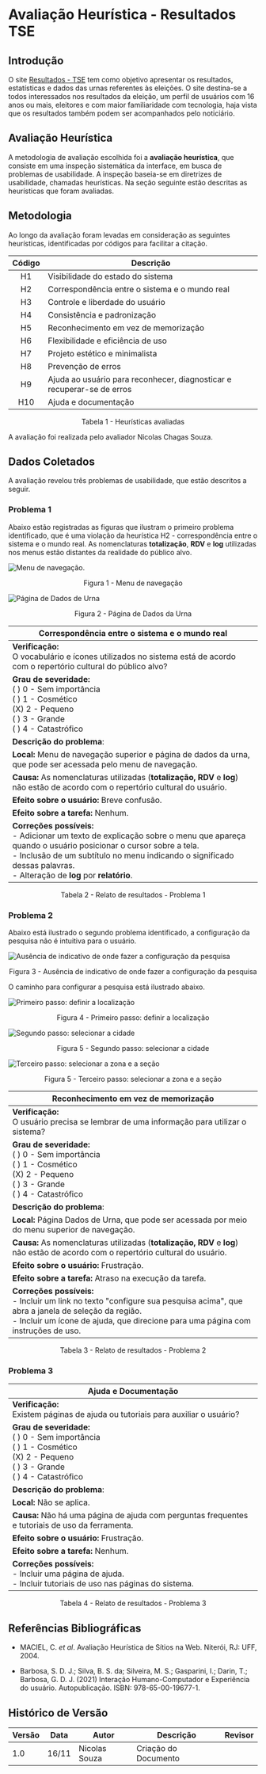 # Avaliação Heurística - Resultados TSE

## Introdução

O site [Resultados - TSE](https://resultados.tse.jus.br/oficial/app/index.html#/eleicao/resultados) tem como objetivo apresentar os resultados, estatísticas e dados das urnas referentes às eleições. O site destina-se a todos interessados nos resultados da eleição, um perfil de usuários com 16 anos ou mais, eleitores e com maior familiaridade com tecnologia, haja vista que os resultados também podem ser acompanhados pelo noticiário.

## Avaliação Heurística

A metodologia de avaliação escolhida foi a **avaliação heurística**, que consiste em uma inspeção sistemática da interface, em busca de problemas de usabilidade. A inspeção baseia-se em diretrizes de usabilidade, chamadas heurísticas. Na seção seguinte estão descritas as heurísticas que foram avaliadas.

## Metodologia

Ao longo da avaliação foram levadas em consideração as seguintes heurísticas, identificadas por códigos para facilitar a citação.

| Código | Descrição |
| :-: | - |
| H1 | Visibilidade do estado do sistema |
| H2 | Correspondência entre o sistema e o mundo real |
| H3 | Controle e liberdade do usuário |
| H4 | Consistência e padronização |
| H5 | Reconhecimento em vez de memorização |
| H6 | Flexibilidade e eficiência de uso |
| H7 | Projeto estético e minimalista |
| H8 | Prevenção de erros |
| H9 | Ajuda ao usuário para reconhecer, diagnosticar e recuperar-se de erros |
| H10 | Ajuda e documentação |

<div style="text-align: center">
<p> Tabela 1 - Heurísticas avaliadas </p>
</div>

A avaliação foi realizada pelo avaliador Nicolas Chagas Souza.

## Dados Coletados

A avaliação revelou três problemas de usabilidade, que estão descritos a seguir.

### Problema 1

Abaixo estão registradas as figuras que ilustram o primeiro problema identificado, que é uma violação da heurística H2 - correspondência entre o sistema e o mundo real. As nomenclaturas **totalização**, **RDV** e **log** utilizadas nos menus estão distantes da realidade do público alvo.

![Menu de navegação.](imgs/20-06-37.png)
<div style="text-align: center">
<p> Figura 1 - Menu de navegação </p>
</div>

![Página de Dados de Urna](imgs/20-07-06.png)
<div style="text-align: center">
<p> Figura 2 - Página de Dados da Urna </p>
</div>

| **Correspondência entre o sistema e o mundo real** |
| - |
| **Verificação:** <br/>  O vocabulário e ícones utilizados no sistema está de acordo com o repertório cultural do público alvo? |
|  **Grau de severidade:** <br/>  ( ) 0 - Sem importância <br/> ( ) 1 - Cosmético <br/> (X) 2 - Pequeno <br/> ( ) 3 - Grande <br/> ( ) 4 - Catastrófico |
| **Descrição do problema**:
| **Local:** Menu de navegação superior e página de dados da urna, que pode ser acessada pelo menu de navegação.
| **Causa:** As nomenclaturas utilizadas (**totalização, RDV** e **log**) não estão de acordo com o repertório cultural do usuário.
| **Efeito sobre o usuário:** Breve confusão.
| **Efeito sobre a tarefa:** Nenhum.
| **Correções possíveis:** <br/> - Adicionar um texto de explicação sobre o menu que apareça quando o usuário posicionar o cursor sobre a tela. <br/>  - Inclusão de um subtítulo no menu indicando o significado dessas palavras. <br/>  - Alteração de **log** por **relatório**.|

<div style="text-align: center">
<p> Tabela 2 - Relato de resultados - Problema 1 </p>
</div>

### Problema 2

Abaixo está ilustrado o segundo problema identificado, a configuração da pesquisa não é intuitiva para o usuário.

![Ausência de indicativo de onde fazer a configuração da pesquisa](imgs/20-08-04.png)
<div style="text-align: center">
<p> Figura 3 - Ausência de indicativo de onde fazer a configuração da pesquisa </p>
</div>

O caminho para configurar a pesquisa está ilustrado abaixo.

![Primeiro passo: definir a localização](imgs/20-44-38.png)
<div style="text-align: center">
<p> Figura 4 - Primeiro passo: definir a localização </p>
</div>

![Segundo passo: selecionar a cidade](imgs/20-44-48.png)
<div style="text-align: center">
<p> Figura 5 - Segundo passo: selecionar a cidade </p>
</div>

![Terceiro passo: selecionar a zona e a seção](imgs/20-44-56.png)
<div style="text-align: center">
<p> Figura 5 - Terceiro passo: selecionar a zona e a seção </p>
</div>

| **Reconhecimento em vez de memorização** |
| - |
| **Verificação:** <br/>  O usuário precisa se lembrar de uma informação para utilizar o sistema? |
|  **Grau de severidade:** <br/>  ( ) 0 - Sem importância <br/> ( ) 1 - Cosmético <br/> (X) 2 - Pequeno <br/> ( ) 3 - Grande <br/> ( ) 4 - Catastrófico |
| **Descrição do problema**:
| **Local:** Página Dados de Urna, que pode ser acessada por meio do menu superior de navegação.
| **Causa:** As nomenclaturas utilizadas (**totalização, RDV** e **log**) não estão de acordo com o repertório cultural do usuário.
| **Efeito sobre o usuário:** Frustração.
| **Efeito sobre a tarefa:** Atraso na execução da tarefa.
| **Correções possíveis:** <br/> - Incluir um link no texto "configure sua pesquisa acima", que abra a janela de seleção da região. <br/> - Incluir um ícone de ajuda, que direcione para uma página com instruções de uso. <br/> |

<div style="text-align: center">
<p> Tabela 3 - Relato de resultados - Problema 2 </p>
</div>

### Problema 3

| **Ajuda e Documentação** |
| - |
| **Verificação:** <br/>  Existem páginas de ajuda ou tutoriais para auxiliar o usuário? |
|  **Grau de severidade:** <br/>  ( ) 0 - Sem importância <br/> ( ) 1 - Cosmético <br/> (X) 2 - Pequeno <br/> ( ) 3 - Grande <br/> ( ) 4 - Catastrófico |
| **Descrição do problema**:
| **Local:** Não se aplica.
| **Causa:** Não há uma página de ajuda com perguntas frequentes e tutoriais de uso da ferramenta.
| **Efeito sobre o usuário:** Frustração.
| **Efeito sobre a tarefa:** Nenhum.
| **Correções possíveis:** <br/> - Incluir uma página de ajuda. <br/> - Incluir tutoriais de uso nas páginas do sistema.|

<div style="text-align: center">
<p> Tabela 4 - Relato de resultados - Problema 3 </p>
</div>

## Referências Bibliográficas

- MACIEL, C. _et al_. Avaliação Heurística de Sítios na Web. Niterói, RJ: UFF, 2004.

- Barbosa, S. D. J.; Silva, B. S. da; Silveira, M. S.; Gasparini, I.; Darin, T.; Barbosa, G. D. J. (2021) Interação Humano-Computador e Experiência do usuário. Autopublicação. ISBN: 978-65-00-19677-1.

## Histórico de Versão

| Versão | Data  | Autor         | Descrição            | Revisor       |
| ------ | ----- | ------------- | -------------------- | ------------- |
| 1.0    | 16/11 | Nicolas Souza | Criação do Documento |  |